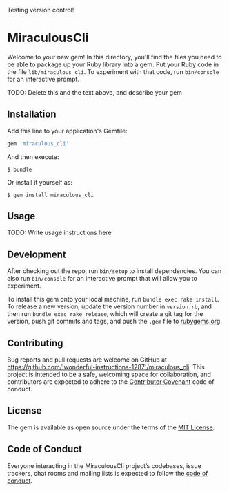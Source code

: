 Testing version control!

# MiraculousCli

Welcome to your new gem! In this directory, you'll find the files you need to be able to package up your Ruby library into a gem. Put your Ruby code in the file `lib/miraculous_cli`. To experiment with that code, run `bin/console` for an interactive prompt.

TODO: Delete this and the text above, and describe your gem

## Installation

Add this line to your application's Gemfile:

```ruby
gem 'miraculous_cli'
```

And then execute:

    $ bundle

Or install it yourself as:

    $ gem install miraculous_cli

## Usage

TODO: Write usage instructions here

## Development

After checking out the repo, run `bin/setup` to install dependencies. You can also run `bin/console` for an interactive prompt that will allow you to experiment.

To install this gem onto your local machine, run `bundle exec rake install`. To release a new version, update the version number in `version.rb`, and then run `bundle exec rake release`, which will create a git tag for the version, push git commits and tags, and push the `.gem` file to [rubygems.org](https://rubygems.org).

## Contributing

Bug reports and pull requests are welcome on GitHub at https://github.com/'wonderful-instructions-1287'/miraculous_cli. This project is intended to be a safe, welcoming space for collaboration, and contributors are expected to adhere to the [Contributor Covenant](http://contributor-covenant.org) code of conduct.

## License

The gem is available as open source under the terms of the [MIT License](https://opensource.org/licenses/MIT).

## Code of Conduct

Everyone interacting in the MiraculousCli project’s codebases, issue trackers, chat rooms and mailing lists is expected to follow the [code of conduct](https://github.com/'wonderful-instructions-1287'/miraculous_cli/blob/master/CODE_OF_CONDUCT.md).
